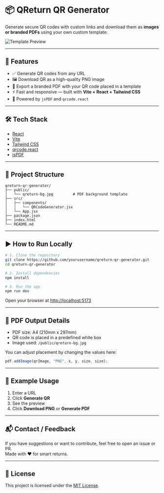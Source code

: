 
# 📦 QReturn QR Generator

Generate secure QR codes with custom links and download them as **images or branded PDFs** using your own custom template.

![Template Preview](./public/qreturn-bg.jpg)

---

## 🚀 Features

- ✅ Generate QR codes from any URL
- 🖼️ Download QR as a high-quality PNG image
- 📄 Export a branded PDF with your QR code placed in a template
- ⚡ Fast and responsive — built with **Vite + React + Tailwind CSS**
- 🧩 Powered by `jsPDF` and `qrcode.react`

---

## 🛠️ Tech Stack

- [React](https://reactjs.org/)
- [Vite](https://vitejs.dev/)
- [Tailwind CSS](https://tailwindcss.com/)
- [qrcode.react](https://www.npmjs.com/package/qrcode.react)
- [jsPDF](https://www.npmjs.com/package/jspdf)

---

## 📁 Project Structure

```
qreturn-qr-generator/
├── public/
│   └── qreturn-bg.jpg         # PDF background template
├── src/
│   ├── components/
│   │   └── QRCodeGenerator.jsx
│   └── App.jsx
├── package.json
├── index.html
└── README.md
```

---

## ▶️ How to Run Locally

```bash
# 1. Clone the repository
git clone https://github.com/yourusername/qreturn-qr-generator.git
cd qreturn-qr-generator

# 2. Install dependencies
npm install

# 3. Run the app
npm run dev
```

Open your browser at [http://localhost:5173](http://localhost:5173)

---

## 📄 PDF Output Details

- PDF size: A4 (210mm x 297mm)
- QR code is placed in a predefined white box
- Image used: `/public/qreturn-bg.jpg`

You can adjust placement by changing the values here:

```js
pdf.addImage(qrImage, "PNG", x, y, size, size);
```

---

## 📸 Example Usage

1. Enter a URL
2. Click **Generate QR**
3. See the preview
4. Click **Download PNG** or **Generate PDF**

---

## 📬 Contact / Feedback

If you have suggestions or want to contribute, feel free to open an issue or PR.  
Made with ❤️ for smart returns.

---

## 🪪 License

This project is licensed under the [MIT License](LICENSE).
